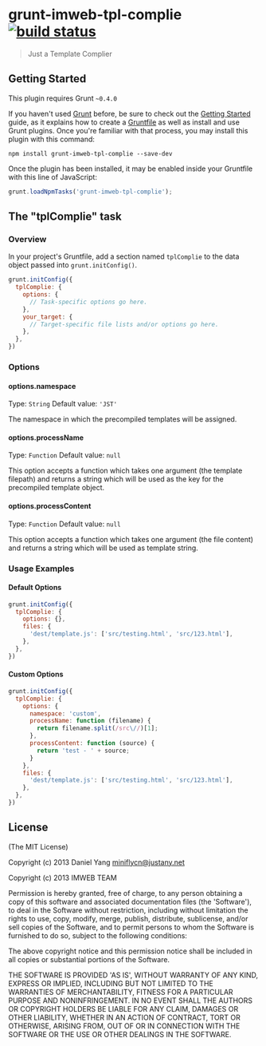 # grunt-imweb-tpl-complie[![build status](https://secure.travis-ci.org/miniflycn/grunt-imweb-tpl-complie.png)](http://travis-ci.org/miniflycn/grunt-imweb-tpl-complie)
> Just a Template Complier

## Getting Started
This plugin requires Grunt `~0.4.0`

If you haven't used [Grunt](http://gruntjs.com/) before, be sure to check out the [Getting Started](http://gruntjs.com/getting-started) guide, as it explains how to create a [Gruntfile](http://gruntjs.com/sample-gruntfile) as well as install and use Grunt plugins. Once you're familiar with that process, you may install this plugin with this command:

```shell
npm install grunt-imweb-tpl-complie --save-dev
```

Once the plugin has been installed, it may be enabled inside your Gruntfile with this line of JavaScript:

```js
grunt.loadNpmTasks('grunt-imweb-tpl-complie');
```

## The "tplComplie" task

### Overview
In your project's Gruntfile, add a section named `tplComplie` to the data object passed into `grunt.initConfig()`.

```js
grunt.initConfig({
  tplComplie: {
    options: {
      // Task-specific options go here.
    },
    your_target: {
      // Target-specific file lists and/or options go here.
    },
  },
})
```

### Options

#### options.namespace
Type: `String`
Default value: `'JST'`

The namespace in which the precompiled templates will be assigned.

#### options.processName
Type: `Function`
Default value: `null`

This option accepts a function which takes one argument (the template filepath) and returns a string which will be used as the key for the precompiled template object.

#### options.processContent
Type: `Function`
Default value: `null`

This option accepts a function which takes one argument (the file content) and returns a string which will be used as template string.


### Usage Examples

#### Default Options

```js
grunt.initConfig({
  tplComplie: {
    options: {},
    files: {
      'dest/template.js': ['src/testing.html', 'src/123.html'],
    },
  },
})
```

#### Custom Options

```js
grunt.initConfig({
  tplComplie: {
    options: {
      namespace: 'custom',
      processName: function (filename) {
        return filename.split(/src\//)[1];
      },
      processContent: function (source) {
        return 'test - ' + source;
      }
    },
    files: {
      'dest/template.js': ['src/testing.html', 'src/123.html'],
    },
  },
})
```

## License
(The MIT License)

Copyright (c) 2013 Daniel Yang <miniflycn@justany.net>

Copyright (c) 2013 IMWEB TEAM

Permission is hereby granted, free of charge, to any person obtaining a copy of this software and associated documentation files (the 'Software'), to deal in the Software without restriction, including without limitation the rights to use, copy, modify, merge, publish, distribute, sublicense, and/or sell copies of the Software, and to permit persons to whom the Software is furnished to do so, subject to the following conditions:

The above copyright notice and this permission notice shall be included in all copies or substantial portions of the Software.

THE SOFTWARE IS PROVIDED 'AS IS', WITHOUT WARRANTY OF ANY KIND, EXPRESS OR IMPLIED, INCLUDING BUT NOT LIMITED TO THE WARRANTIES OF MERCHANTABILITY, FITNESS FOR A PARTICULAR PURPOSE AND NONINFRINGEMENT. IN NO EVENT SHALL THE AUTHORS OR COPYRIGHT HOLDERS BE LIABLE FOR ANY CLAIM, DAMAGES OR OTHER LIABILITY, WHETHER IN AN ACTION OF CONTRACT, TORT OR OTHERWISE, ARISING FROM, OUT OF OR IN CONNECTION WITH THE SOFTWARE OR THE USE OR OTHER DEALINGS IN THE SOFTWARE.